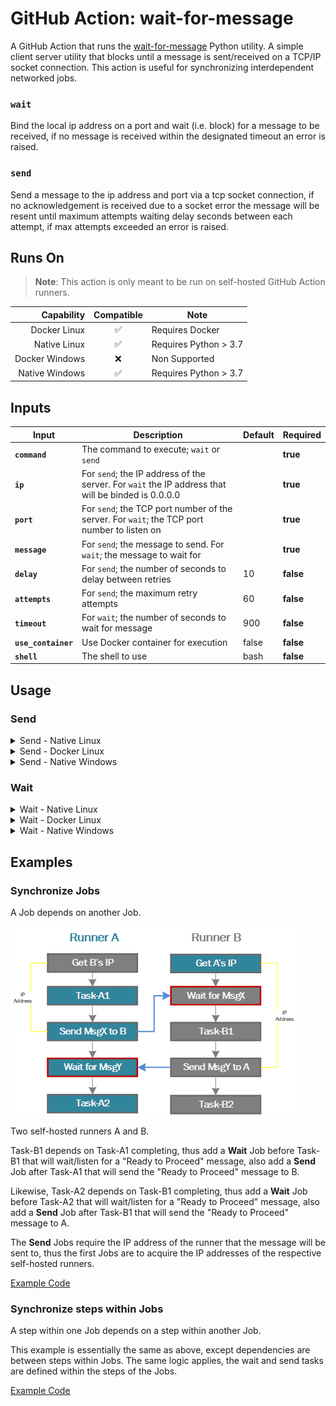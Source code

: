 # GitHub Action: wait-for-message

A GitHub Action that runs the [wait-for-message](https://pypi.org/project/wait-for-message/) Python utility. A simple client server utility that blocks until a message is sent/received on a TCP/IP socket connection. This action is useful for synchronizing interdependent networked jobs.

### **`wait`**

Bind the local ip address on a port and wait (i.e. block) for a message to be received, if no message is received within the designated timeout an error is raised.

### **`send`**

Send a message to the ip address and port via a tcp socket connection, if no acknowledgement is received due to a socket error the message will be resent until maximum attempts waiting delay seconds between each attempt, if max attempts exceeded an error is raised.

## Runs On

> **Note**: This action is only meant to be run on self-hosted GitHub Action runners.

|     Capability | Compatible | Note                |
| -------------: | :--------: | --------------------- |
|   Docker Linux |     ✅     | Requires Docker       |
|   Native Linux |     ✅     | Requires Python > 3.7 |
| Docker Windows |     ❌     | Non Supported         |
| Native Windows |     ✅     | Requires Python > 3.7 |

## Inputs

<!-- start inputs -->

| **Input**                      | **Description**                                                                          | **Default** | **Required** |
| ------------------------------ | ---------------------------------------------------------------------------------------- | ----------- | ------------ |
| **<code>command</code>**       | The command to execute; `wait` or `send`                                                 |             | **true**     |
| **<code>ip</code>**            | For `send`; the IP address of the server. For `wait` the IP address that will be binded is 0.0.0.0                                          |             | **true**     |
| **<code>port</code>**          | For `send`; the TCP port number of the server. For `wait`; the TCP port number to listen on |             | **true**     |
| **<code>message</code>**       | For `send`; the message to send. For `wait`; the message to wait for                     |             | **true**     |
| **<code>delay</code>**         | For `send`; the number of seconds to delay between retries                               | 10          | **false**    |
| **<code>attempts</code>**      | For `send`; the maximum retry attempts                                                   | 60          | **false**    |
| **<code>timeout</code>**       | For `wait`; the number of seconds to wait for message                                    | 900         | **false**    |
| **<code>use_container</code>** | Use Docker container for execution                                                       | false       | **false**    |
| **<code>shell</code>**         | The shell to use                                                                         | bash        | **false**    |

<!-- end inputs -->

## Usage

### Send

<details><summary>Send - Native Linux</summary>

```bash
name: Test Native Send
on: workflow_dispatch
jobs:
  test:
    runs-on: self-hosted-linux
    steps:
    - name: Send for a Message
      uses: soda480/wait-for-message-action
      with:
        command: "send"
        ip: "192.168.1.184"
        port: 8080
        message: "ready to proceed"
        timeout: 60
```

</details>

<details><summary>Send - Docker Linux</summary>

```bash
name: Test Container Send
on: workflow_dispatch
jobs:
  test:
    runs-on: self-hosted-linux
    steps:
    - name: Send for a Message
      uses: soda480/wait-for-message-action
      with:
        command: "send"
        ip: "192.168.1.184"
        port: 8080
        message: "ready to proceed"
        timeout: 60
        use_container: true
```

</details>

<details><summary>Send - Native Windows</summary>

```bash
name: Test Windows Send
on: workflow_dispatch
jobs:
  test:
    runs-on: self-hosted-windows
    steps:
    - name: Send for a Message
      uses: soda480/wait-for-message-action
      with:
        command: "send"
        ip: "192.168.1.199"
        port: 8080
        message: "ready to proceed"
        timeout: 60
        shell: cmd
```

</details>

### Wait

<details><summary>Wait - Native Linux</summary>

```bash
name: Test Native Wait
on: workflow_dispatch
jobs:
  test:
    runs-on: self-hosted-linux
    steps:
    - name: Wait for a Message
      uses: soda480/wait-for-message-action
      with:
        command: "wait"
        port: 8080
        message: "ready to proceed"
        timeout: 60
```

</details>

<details><summary>Wait - Docker Linux</summary>

```bash
name: Test Container Wait
on: workflow_dispatch
jobs:
  test:
    runs-on: self-hosted-linux
    steps:
    - name: Wait for a Message
      uses: soda480/wait-for-message-action
      with:
        command: "wait"
        port: 8080
        message: "ready to proceed"
        timeout: 60
        use_container: true
```

</details>

<details><summary>Wait - Native Windows</summary>

```bash
name: Test Windows Wait
on: workflow_dispatch
jobs:
  test:
    runs-on: self-hosted-windows
    steps:
    - name: Wait for a Message
      uses: soda480/wait-for-message-action
      with:
        command: "wait"
        port: 8080
        message: "ready to proceed"
        timeout: 60
        shell: cmd
```

</details>

## Examples

### Synchronize Jobs

A Job depends on another Job.

![Example](./docs/images/JobSync.png?raw=true)

Two self-hosted runners A and B.

Task-B1 depends on Task-A1 completing, thus add a **Wait** Job before Task-B1 that will wait/listen for a "Ready to Proceed" message, also add a **Send** Job after Task-A1 that will send the "Ready to Proceed" message to B. 

Likewise, Task-A2 depends on Task-B1 completing, thus add a **Wait** Job before Task-A2 that will wait/listen for a "Ready to Proceed" message, also add a **Send** Job after Task-B1 that will send the "Ready to Proceed" message to A.

The **Send** Jobs require the IP address of the runner that the message will be sent to, thus the first Jobs are to acquire the IP addresses of the respective self-hosted runners.

[Example Code](./.github/workflows/test-job-sync.yml?raw=true)

### Synchronize steps within Jobs

A step within one Job depends on a step within another Job.

This example is essentially the same as above, except dependencies are between steps within Jobs. The same logic applies, the wait and send tasks are defined within the steps of the Jobs.

[Example Code](./.github/workflows/test-job-sync-steps.yml?raw=true)